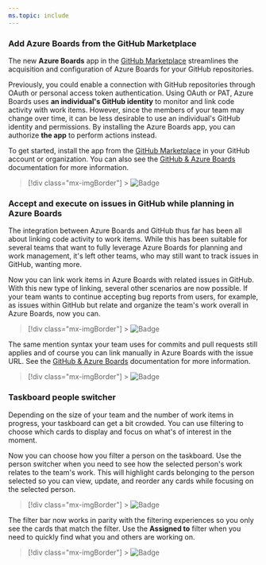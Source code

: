 ```yaml
---
ms.topic: include
---
```


### Add Azure Boards from the GitHub Marketplace

The new **Azure Boards** app in the [GitHub Marketplace](https://aka.ms/azureboardsgithub/install) streamlines the acquisition and configuration of Azure Boards for your GitHub repositories.

Previously, you could enable a connection with GitHub repositories through OAuth or personal access token authentication. Using OAuth or PAT, Azure Boards uses **an individual's GitHub identity** to monitor and link code activity with work items. However, since the members of your team may change over time, it can be less desirable to use an individual's GitHub identity and permissions. By installing the Azure Boards app, you can authorize **the app** to perform actions instead.

To get started, install the app from the [GitHub Marketplace](https://aka.ms/azureboardsgithub/install) in your GitHub account or organization. You can also see the [GitHub & Azure Boards](https://docs.microsoft.com/azure/devops/boards/github/?view=azure-devops) documentation for more information.

> [!div class="mx-imgBorder"] > ![Badge](../../media/151_01.png "GitHub marketplace Azure Boards app")

### Accept and execute on issues in GitHub while planning in Azure Boards

The integration between Azure Boards and GitHub thus far has been all about linking code activity to work items. While this has been suitable for several teams that want to fully leverage Azure Boards for planning and work management, it's left other teams, who may still want to track issues in GitHub, wanting more.

Now you can link work items in Azure Boards with related issues in GitHub. With this new type of linking, several other scenarios are now possible. If your team wants to continue accepting bug reports from users, for example, as issues within GitHub but relate and organize the team's work overall in Azure Boards, now you can.

> [!div class="mx-imgBorder"] > ![Badge](../../media/151_04.png "Link work items in Azure Boards with related issues in GitHub")

The same mention syntax your team uses for commits and pull requests still applies and of course you can link manually in Azure Boards with the issue URL. See the [GitHub & Azure Boards](/azure/devops/boards/github/) documentation for more information.

> [!div class="mx-imgBorder"] > ![Badge](../../media/151_05.png "Link manually in Azure Boards with the GitHub issue URL")

### Taskboard people switcher

Depending on the size of your team and the number of work items in progress, your taskboard can get a bit crowded. You can use filtering to choose which cards to display and focus on what's of interest in the moment.

Now you can choose how you filter a person on the taskboard. Use the person switcher when you need to see how the selected person's work relates to the team's work. This will highlight cards belonging to the person selected so you can view, update, and reorder any cards while focusing on the selected person.

> [!div class="mx-imgBorder"] > ![Badge](../../media/151_01.gif "gif to demo person picker in taskboard")

The filter bar now works in parity with the filtering experiences so you only see the cards that match the filter. Use the **Assigned to** filter when you need to quickly find what you and others are working on.

> [!div class="mx-imgBorder"] > ![Badge](../../media/151_02.gif "gif to demo Assigned to filter in taskboard")
